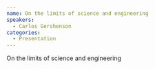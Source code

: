 ```yaml
--- 
name: On the limits of science and engineering 
speakers: 
  - Carlos Gershenson
categories:
  - Presentation
---
```


On the limits of science and engineering